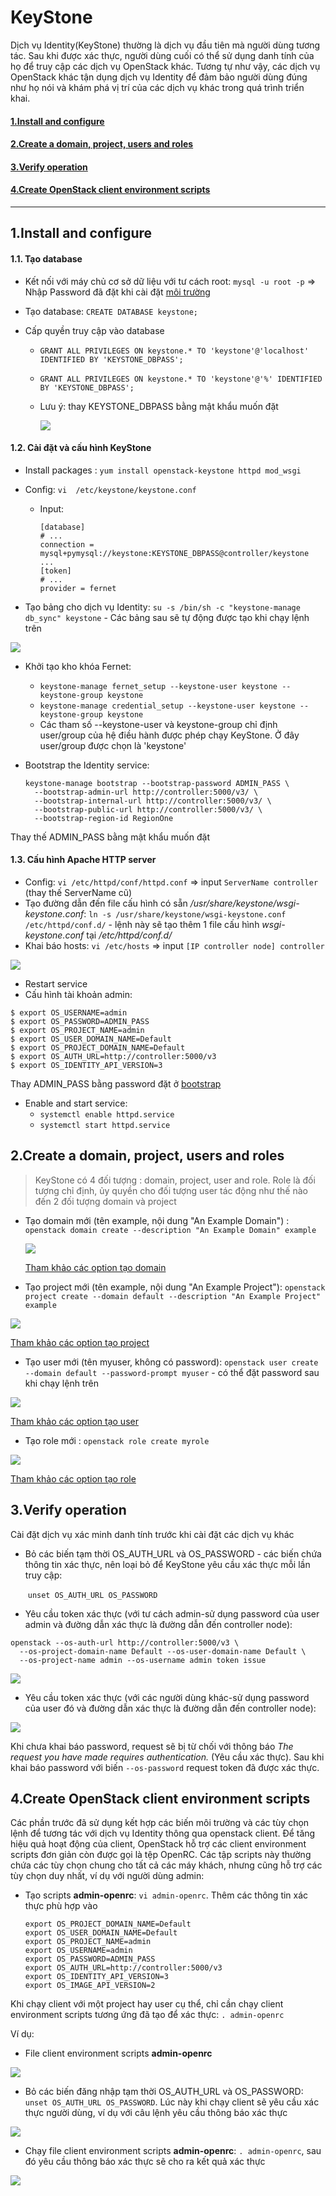 # KeyStone

Dịch vụ Identity(KeyStone) thường là dịch vụ đầu tiên mà người dùng tương tác. Sau khi được xác thực, người dùng cuối có thể sử dụng danh tính của họ để truy cập các dịch vụ OpenStack khác. Tương tự như vậy, các dịch vụ OpenStack khác tận dụng dịch vụ Identity để đảm bảo người dùng đúng như họ nói và khám phá vị trí của các dịch vụ khác trong quá trình triển khai. 

#### [1.Install and configure](#1)

#### [2.Create a domain, project, users and roles](#2)

#### [3.Verify operation](#3)

#### [4.Create OpenStack client environment scripts](#4)

------------------------------------------------------

## 1.Install and configure<a name="1"></a>

#### 1.1. Tạo database



- Kết nối với máy chủ cơ sở dữ liệu với tư cách root: `mysql -u root -p` => Nhập Password đã đặt khi cài đặt [môi trường](./Môi%20trường.md#5) 

- Tạo database: `CREATE DATABASE keystone;`

- Cấp quyền truy cập vào database

  - `GRANT ALL PRIVILEGES ON keystone.* TO 'keystone'@'localhost' IDENTIFIED BY 'KEYSTONE_DBPASS';` 

  - `GRANT ALL PRIVILEGES ON keystone.* TO 'keystone'@'%' IDENTIFIED BY 'KEYSTONE_DBPASS';`

  - Lưu ý: thay KEYSTONE_DBPASS bằng mật khẩu muốn đặt

    ![](../images/OpenStack/KeyStone/db.png)

#### 1.2. Cài đặt và cấu hình KeyStone

- Install packages : `yum install openstack-keystone httpd mod_wsgi`

- Config: `vi  /etc/keystone/keystone.conf`

  - Input: 

    ```
    [database]
    # ...
    connection = mysql+pymysql://keystone:KEYSTONE_DBPASS@controller/keystone
    ...
    [token]
    # ...
    provider = fernet
    ```

- Tạo bảng cho dịch vụ Identity: `su -s /bin/sh -c "keystone-manage db_sync" keystone` - Các bảng sau sẽ tự động được tạo khi chạy lệnh trên

![](../images/OpenStack/KeyStone/tb.png)

- Khởi tạo kho khóa Fernet: 

  - `keystone-manage fernet_setup --keystone-user keystone --keystone-group keystone`
  - `keystone-manage credential_setup --keystone-user keystone --keystone-group keystone`
  - Các tham số --keystone-user và keystone-group chỉ định user/group của hệ điều hành được phép chạy KeyStone. Ở đây user/group được chọn là 'keystone'

- Bootstrap the Identity service:<a name="bootstrap"></a>

  ```
  keystone-manage bootstrap --bootstrap-password ADMIN_PASS \
    --bootstrap-admin-url http://controller:5000/v3/ \
    --bootstrap-internal-url http://controller:5000/v3/ \
    --bootstrap-public-url http://controller:5000/v3/ \
    --bootstrap-region-id RegionOne
  ```

Thay thế ADMIN_PASS bằng mật khẩu muốn đặt

#### 1.3. Cấu hình Apache HTTP server

- Config: `vi /etc/httpd/conf/httpd.conf` => input `ServerName controller` (thay thế ServerName cũ)
- Tạo đường dẫn đến file cấu hình có sẵn */usr/share/keystone/wsgi-keystone.conf*: `ln -s /usr/share/keystone/wsgi-keystone.conf /etc/httpd/conf.d/` - lệnh này sẽ tạo thêm 1 file cấu hình *wsgi-keystone.conf* tại */etc/httpd/conf.d/*
- Khai báo hosts: `vi /etc/hosts` => input `[IP controller node] controller`

![](../images/OpenStack/KeyStone/hosts.png)

- Restart service
- Cấu hình tài khoản admin:

```
$ export OS_USERNAME=admin
$ export OS_PASSWORD=ADMIN_PASS
$ export OS_PROJECT_NAME=admin
$ export OS_USER_DOMAIN_NAME=Default
$ export OS_PROJECT_DOMAIN_NAME=Default
$ export OS_AUTH_URL=http://controller:5000/v3
$ export OS_IDENTITY_API_VERSION=3
```

Thay ADMIN_PASS bằng password đặt ở [bootstrap](#bootstrap)

- Enable and start service:
  - `systemctl enable httpd.service`
  - `systemctl start httpd.service`

## 2.Create a domain, project, users and roles<a name="2"></a>

> KeyStone có 4 đối tượng : domain, project, user and role. Role là đối tượng chỉ định, ủy quyền cho đối tượng user tác động như thế nào đến 2 đối tượng domain và project

- Tạo domain mới (tên example, nội dung "An Example Domain") : `openstack domain create --description "An Example Domain" example`

  ![](../images/OpenStack/KeyStone/crdomain.png)

  [Tham khảo các option tạo domain](https://docs.openstack.org/python-openstackclient/pike/cli/command-objects/domain.html)

- Tạo project mới (tên example, nội dung "An Example Project"): `openstack project create --domain default --description "An Example Project" example`

![](../images/OpenStack/KeyStone/crproject.png)

[Tham khảo các option tạo project](https://docs.openstack.org/python-openstackclient/pike/cli/command-objects/project.html)

- Tạo user mới (tên myuser, không có password): `openstack user create --domain default --password-prompt myuser` - có thể đặt password sau khi chạy lệnh trên

![](../images/OpenStack/KeyStone/cruser.png)

[Tham khảo các option tạo user](https://docs.openstack.org/python-openstackclient/pike/cli/command-objects/user.html)

- Tạo role mới : `openstack role create myrole`

![](../images/OpenStack/KeyStone/crrole.png)

[Tham khảo các option tạo role](https://docs.openstack.org/python-openstackclient/pike/cli/command-objects/role.html)

## 3.Verify operation<a name="3"></a>

Cài đặt dịch vụ xác minh danh tính trước khi cài đặt các dịch vụ khác 

- Bỏ các biến tạm thời  OS_AUTH_URL và OS_PASSWORD - các biến chứa thông tin xác thực, nên loại bỏ để KeyStone yêu cầu xác thực mỗi lần truy cập:

  ​	`unset OS_AUTH_URL OS_PASSWORD`

- Yêu cầu token xác thực (với tư cách admin-sử dụng password của user admin và đường dẫn xác thực là đường dẫn đến controller node): 

```
openstack --os-auth-url http://controller:5000/v3 \
  --os-project-domain-name Default --os-user-domain-name Default \
  --os-project-name admin --os-username admin token issue
```

<img src="../images/OpenStack/KeyStone/admintoken.png"  />

- Yêu cầu token xác thực (với các người dùng khác-sử dụng password của user đó và đường dẫn xác thực là đường dẫn đến controller node): 

<img src="../images/OpenStack/KeyStone/usertoken.png"  />

Khi chưa khai báo password, request sẽ bị từ chối với thông báo *The request you have made requires authentication.* (Yêu cầu xác thực). Sau khi khai báo password với biến `--os-password` request token đã được xác thực. 

## 4.Create OpenStack client environment scripts<a name="4"></a>



Các phần trước đã sử dụng kết hợp các biến môi trường và các tùy chọn lệnh để tương tác với dịch vụ Identity thông qua openstack client. Để tăng hiệu quả hoạt động của client, OpenStack hỗ trợ các client environment scripts đơn giản còn được gọi là tệp OpenRC. Các tập scripts này thường chứa các tùy chọn chung cho tất cả các máy khách, nhưng cũng hỗ trợ các tùy chọn duy nhất, ví dụ với người dùng admin:

- Tạo scripts **admin-openrc**: `vi admin-openrc`. Thêm các thông tin xác thực phù hợp vào

  ```
  export OS_PROJECT_DOMAIN_NAME=Default
  export OS_USER_DOMAIN_NAME=Default
  export OS_PROJECT_NAME=admin
  export OS_USERNAME=admin
  export OS_PASSWORD=ADMIN_PASS
  export OS_AUTH_URL=http://controller:5000/v3
  export OS_IDENTITY_API_VERSION=3
  export OS_IMAGE_API_VERSION=2
  ```

Khi chạy client với một project hay user cụ thể, chỉ cần chạy client environment scripts tương ứng đã tạo để xác thực: `. admin-openrc`

Ví dụ:

- File client environment scripts **admin-openrc**

![](../images/OpenStack/KeyStone/vd1.png)

- Bỏ các biến đăng nhập tạm thời  OS_AUTH_URL và OS_PASSWORD: `unset OS_AUTH_URL OS_PASSWORD`. Lúc này khi chạy client sẽ yêu cầu xác thực người dùng, ví dụ với câu lệnh yêu cầu thông báo xác thực

![](../images/OpenStack/KeyStone/vd2.png)

- Chạy file client environment scripts **admin-openrc**: `. admin-openrc`, sau đó yêu cầu thông báo xác thực sẽ cho ra kết quả xác thực

![](../images/OpenStack/KeyStone/vd3.png)